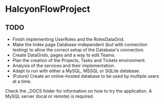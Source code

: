 # HalcyonFlowProject

## TODO
- Finish implementing UserRoles and the RolesDataGrid.
- Make the Index page Database-independent (but with connection testing) to allow the correct setup of the Database's connection.
- Create DataGrids, pages and a way to edit Teams.
- Plan the creation of the Projects, Tasks and Tickets environment.
- Analysis of the services and their implementation.
- Adapt to run with either a MySQL, MSSQL or SQLite database.
- (Future) Create an online-hosted database to be used by multiple users at a time.

Check the _DOCS folder for information on how to try the application. A MySQL server (local or remote) is required.
